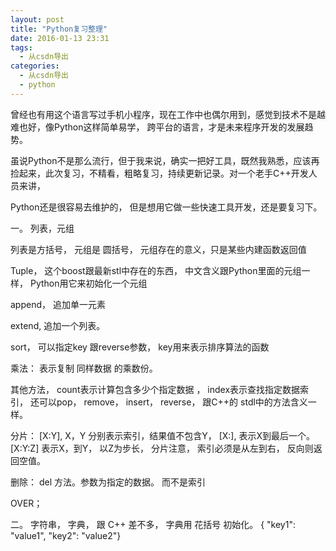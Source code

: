 ```yaml
---
layout: post
title: "Python复习整理"
date: 2016-01-13 23:31
tags: 
  - 从csdn导出
categories: 
  - 从csdn导出
  - python
---
```


曾经也有用这个语言写过手机小程序，现在工作中也偶尔用到，感觉到技术不是越难也好，像Python这样简单易学， 跨平台的语言，才是未来程序开发的发展趋势。

虽说Python不是那么流行，但于我来说，确实一把好工具，既然我熟悉，应该再捡起来，此次复习，不精看，粗略复习，持续更新记录。对一个老手C++开发人员来讲，

Python还是很容易去维护的， 但是想用它做一些快速工具开发，还是要复习下。

  

一。 列表，元组

列表是方括号， 元组是 圆括号， 元组存在的意义，只是某些内建函数返回值

Tuple， 这个boost跟最新stl中存在的东西， 中文含义跟Python里面的元组一样， Python用它来初始化一个元组

append， 追加单一元素

extend, 追加一个列表。

sort， 可以指定key 跟reverse参数， key用来表示排序算法的函数

乘法： 表示复制 同样数据 的乘数份。

其他方法， count表示计算包含多少个指定数据 ， index表示查找指定数据索引， 还可以pop， remove， insert， reverse，
跟C++的 stdl中的方法含义一样。

分片： [X:Y], X，Y 分别表示索引，结果值不包含Y， [X:], 表示X到最后一个。 [X:Y:Z] 表示X，到Y， 以Z为步长， 分片注意，
索引必须是从左到右， 反向则返回空值。

删除： del 方法。参数为指定的数据。 而不是索引

OVER；

  

二。 字符串， 字典， 跟 C++ 差不多， 字典用 花括号 初始化。 { "key1": "value1", "key2": "value2"}

  

  

  

  

  

  

